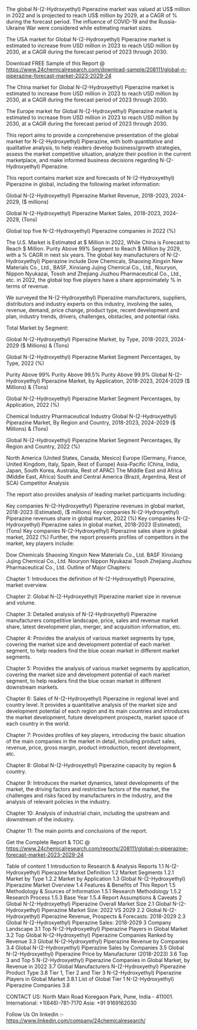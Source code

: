 The global N-(2-Hydroxyethyl) Piperazine market was valued at US$ million in 2022 and is projected to reach US$ million by 2029, at a CAGR of % during the forecast period. The influence of COVID-19 and the Russia-Ukraine War were considered while estimating market sizes.

The USA market for Global  N-(2-Hydroxyethyl) Piperazine market is estimated to increase from USD million in 2023 to reach USD million by 2030, at a CAGR during the forecast period of 2023 through 2030.

Download FREE Sample of this Report @ https://www.24chemicalresearch.com/download-sample/208111/global-n-piperazine-forecast-market-2023-2029-24

The China market for Global  N-(2-Hydroxyethyl) Piperazine market is estimated to increase from USD million in 2023 to reach USD million by 2030, at a CAGR during the forecast period of 2023 through 2030.

The Europe market for Global  N-(2-Hydroxyethyl) Piperazine market is estimated to increase from USD million in 2023 to reach USD million by 2030, at a CAGR during the forecast period of 2023 through 2030.

This report aims to provide a comprehensive presentation of the global market for N-(2-Hydroxyethyl) Piperazine, with both quantitative and qualitative analysis, to help readers develop business/growth strategies, assess the market competitive situation, analyze their position in the current marketplace, and make informed business decisions regarding N-(2-Hydroxyethyl) Piperazine.

This report contains market size and forecasts of N-(2-Hydroxyethyl) Piperazine in global, including the following market information:

Global N-(2-Hydroxyethyl) Piperazine Market Revenue, 2018-2023, 2024-2029, ($ millions)

Global N-(2-Hydroxyethyl) Piperazine Market Sales, 2018-2023, 2024-2029, (Tons)

Global top five N-(2-Hydroxyethyl) Piperazine companies in 2022 (%)

The U.S. Market is Estimated at $ Million in 2022, While China is Forecast to Reach $ Million.
Purity Above 99% Segment to Reach $ Million by 2029, with a % CAGR in next six years.
The global key manufacturers of N-(2-Hydroxyethyl) Piperazine include Dow Chemicals, Shaoxing Xingxin New Materials Co., Ltd., BASF, Xinxiang Jujing Chemical Co., Ltd., Nouryon, Nippon Nyukazai, Tosoh and Zhejiang Jiuzhou Pharmaceutical Co., Ltd., etc. in 2022, the global top five players have a share approximately % in terms of revenue.

We surveyed the N-(2-Hydroxyethyl) Piperazine manufacturers, suppliers, distributors and industry experts on this industry, involving the sales, revenue, demand, price change, product type, recent development and plan, industry trends, drivers, challenges, obstacles, and potential risks.

Total Market by Segment:

Global N-(2-Hydroxyethyl) Piperazine Market, by Type, 2018-2023, 2024-2029 ($ Millions) & (Tons)

Global N-(2-Hydroxyethyl) Piperazine Market Segment Percentages, by Type, 2022 (%)

Purity Above 99%
Purity Above 99.5%
Purity Above 99.9%
Global N-(2-Hydroxyethyl) Piperazine Market, by Application, 2018-2023, 2024-2029 ($ Millions) & (Tons)

Global N-(2-Hydroxyethyl) Piperazine Market Segment Percentages, by Application, 2022 (%)

Chemical Industry
Pharmaceutical Industry
Global N-(2-Hydroxyethyl) Piperazine Market, By Region and Country, 2018-2023, 2024-2029 ($ Millions) & (Tons)

Global N-(2-Hydroxyethyl) Piperazine Market Segment Percentages, By Region and Country, 2022 (%)

North America (United States, Canada, Mexico)
Europe (Germany, France, United Kingdom, Italy, Spain, Rest of Europe)
Asia-Pacific (China, India, Japan, South Korea, Australia, Rest of APAC)
The Middle East and Africa (Middle East, Africa)
South and Central America (Brazil, Argentina, Rest of SCA)
Competitor Analysis

The report also provides analysis of leading market participants including:

Key companies N-(2-Hydroxyethyl) Piperazine revenues in global market, 2018-2023 (Estimated), ($ millions)
Key companies N-(2-Hydroxyethyl) Piperazine revenues share in global market, 2022 (%)
Key companies N-(2-Hydroxyethyl) Piperazine sales in global market, 2018-2023 (Estimated), (Tons)
Key companies N-(2-Hydroxyethyl) Piperazine sales share in global market, 2022 (%)
Further, the report presents profiles of competitors in the market, key players include:

Dow Chemicals
Shaoxing Xingxin New Materials Co., Ltd.
BASF
Xinxiang Jujing Chemical Co., Ltd.
Nouryon
Nippon Nyukazai
Tosoh
Zhejiang Jiuzhou Pharmaceutical Co., Ltd.
Outline of Major Chapters:

Chapter 1: Introduces the definition of N-(2-Hydroxyethyl) Piperazine, market overview.

Chapter 2: Global N-(2-Hydroxyethyl) Piperazine market size in revenue and volume.

Chapter 3: Detailed analysis of N-(2-Hydroxyethyl) Piperazine manufacturers competitive landscape, price, sales and revenue market share, latest development plan, merger, and acquisition information, etc.

Chapter 4: Provides the analysis of various market segments by type, covering the market size and development potential of each market segment, to help readers find the blue ocean market in different market segments.

Chapter 5: Provides the analysis of various market segments by application, covering the market size and development potential of each market segment, to help readers find the blue ocean market in different downstream markets.

Chapter 6: Sales of N-(2-Hydroxyethyl) Piperazine in regional level and country level. It provides a quantitative analysis of the market size and development potential of each region and its main countries and introduces the market development, future development prospects, market space of each country in the world.

Chapter 7: Provides profiles of key players, introducing the basic situation of the main companies in the market in detail, including product sales, revenue, price, gross margin, product introduction, recent development, etc.

Chapter 8: Global N-(2-Hydroxyethyl) Piperazine capacity by region & country.

Chapter 9: Introduces the market dynamics, latest developments of the market, the driving factors and restrictive factors of the market, the challenges and risks faced by manufacturers in the industry, and the analysis of relevant policies in the industry.

Chapter 10: Analysis of industrial chain, including the upstream and downstream of the industry.

Chapter 11: The main points and conclusions of the report.

Get the Complete Report & TOC @ https://www.24chemicalresearch.com/reports/208111/global-n-piperazine-forecast-market-2023-2029-24

Table of content
1 Introduction to Research & Analysis Reports
1.1 N-(2-Hydroxyethyl) Piperazine Market Definition
1.2 Market Segments
1.2.1 Market by Type
1.2.2 Market by Application
1.3 Global N-(2-Hydroxyethyl) Piperazine Market Overview
1.4 Features & Benefits of This Report
1.5 Methodology & Sources of Information
1.5.1 Research Methodology
1.5.2 Research Process
1.5.3 Base Year
1.5.4 Report Assumptions & Caveats
2 Global N-(2-Hydroxyethyl) Piperazine Overall Market Size
2.1 Global N-(2-Hydroxyethyl) Piperazine Market Size: 2022 VS 2029
2.2 Global N-(2-Hydroxyethyl) Piperazine Revenue, Prospects & Forecasts: 2018-2029
2.3 Global N-(2-Hydroxyethyl) Piperazine Sales: 2018-2029
3 Company Landscape
3.1 Top N-(2-Hydroxyethyl) Piperazine Players in Global Market
3.2 Top Global N-(2-Hydroxyethyl) Piperazine Companies Ranked by Revenue
3.3 Global N-(2-Hydroxyethyl) Piperazine Revenue by Companies
3.4 Global N-(2-Hydroxyethyl) Piperazine Sales by Companies
3.5 Global N-(2-Hydroxyethyl) Piperazine Price by Manufacturer (2018-2023)
3.6 Top 3 and Top 5 N-(2-Hydroxyethyl) Piperazine Companies in Global Market, by Revenue in 2022
3.7 Global Manufacturers N-(2-Hydroxyethyl) Piperazine Product Type
3.8 Tier 1, Tier 2 and Tier 3 N-(2-Hydroxyethyl) Piperazine Players in Global Market
3.8.1 List of Global Tier 1 N-(2-Hydroxyethyl) Piperazine Companies
3.8

CONTACT US:
North Main Road Koregaon Park, Pune, India - 411001.
International: +1(646)-781-7170
Asia: +91 9169162030

Follow Us On linkedin :- https://www.linkedin.com/company/24chemicalresearch/
